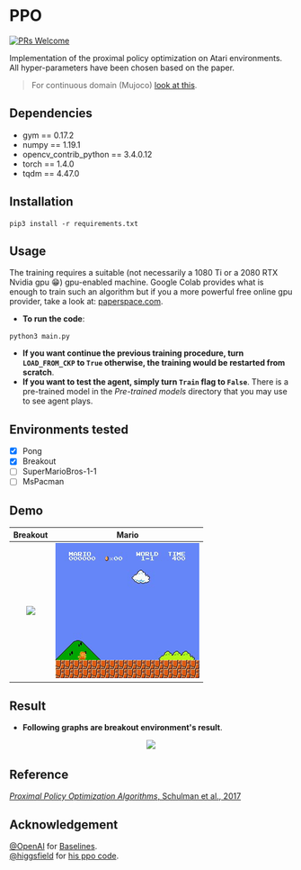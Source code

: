 # PPO

[![PRs Welcome](https://img.shields.io/badge/PRs-welcome-brightgreen.svg?style=flat-square)](http://makeapullrequest.com)  

Implementation of the proximal policy optimization on Atari environments. All hyper-parameters have been chosen based on the paper.
> For continuous domain (Mujoco) [look at this](https://github.com/alirezakazemipour/Mujoco-PPO).

## Dependencies
- gym == 0.17.2  
- numpy == 1.19.1  
- opencv_contrib_python == 3.4.0.12  
- torch == 1.4.0  
- tqdm == 4.47.0  

## Installation
```shell
pip3 install -r requirements.txt
```

## Usage
The training requires a suitable (not necessarily a 1080 Ti or a 2080 RTX Nvidia gpu :grin:) gpu-enabled machine. Google Colab provides what is enough to train such an algorithm but if you a more powerful free online gpu provider, take a look at: [paperspace.com](paperspace.co).  
- **To run the code**:  
```shell
python3 main.py
```
- **If you want continue the previous training procedure, turn `LOAD_FROM_CKP` to `True` otherwise, the training would be restarted from scratch**.  
- **If you want to test the agent, simply turn `Train` flag to `False`**. There is a pre-trained model in the _Pre-trained models_ directory that you may use to see agent plays.  

## Environments tested
- [x] Pong
- [x] Breakout 
- [ ] SuperMarioBros-1-1
- [ ] MsPacman

## Demo
Breakout | Mario
:-------------:|:---------:
![](demo/Breakout.gif)| ![](demo/mario.gif)

## Result
- **Following graphs are breakout environment's result**.  
<p align="center">
  <img src="https://github.com/alirezakazemipour/Proximal-Policy-Optimization/blob/master/Results/Result.jpg" height=600s>
</p>  

## Reference
[_Proximal Policy Optimization Algorithms_, Schulman et al., 2017](https://arxiv.org/abs/1707.06347)

## Acknowledgement
[@OpenAI](https://github.com/openai) for [Baselines](https://github.com/openai/baselines).  
[@higgsfield](https://github.com/higgsfield) for [his ppo code](https://github.com/higgsfield/RL-Adventure-2/blob/master/3.ppo.ipynb).
